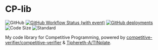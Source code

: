 # CP-lib

![GitHub](https://img.shields.io/github/license/Tiphereth-A/CP-lib)
[![GitHub Workflow Status (with event)](https://img.shields.io/github/actions/workflow/status/Tiphereth-A/CP-lib/verify.yml?logo=github)](https://github.com/Tiphereth-A/CP-lib/actions)
[![GitHub deployments](https://img.shields.io/github/deployments/Tiphereth-A/CP-lib/github-pages?label=pages+state&logo=github)](https://cplib.tifa-233.com/)
![Code Size](https://img.shields.io/github/languages/code-size/Tiphereth-A/CP-lib)
![Standard](https://img.shields.io/static/v1?label=standard&message=C%2B%2B17+with+O2&color=green&logo=cplusplus)

My code library for Competitive Programming, powered by [competitive-verifier/competitive-verifier](https://github.com/competitive-verifier/competitive-verifier) & [Tiphereth-A/TINplate](https://github.com/Tiphereth-A/TINplate).
